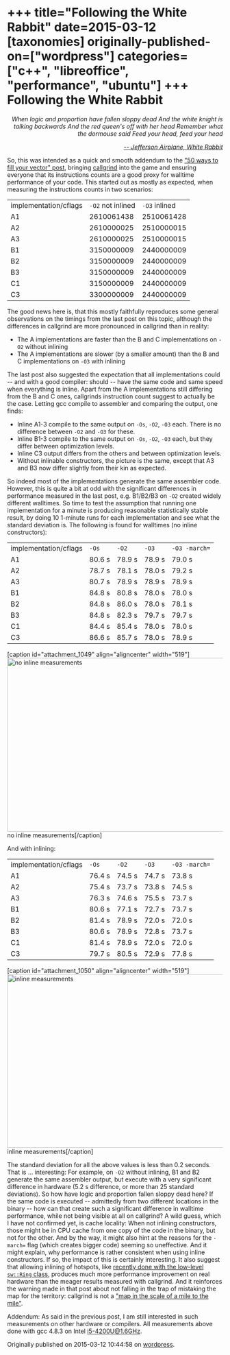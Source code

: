 +++
title="Following the White Rabbit"
date=2015-03-12
[taxonomies]
originally-published-on=["wordpress"]
categories=["c++", "libreoffice", "performance", "ubuntu"]
+++
Following the White Rabbit
==========================

<p style="text-align:right;"><em>When logic and proportion have fallen sloppy dead
And the white knight is talking backwards
And the red queen's off with her head
Remember what the dormouse said
Feed your head, feed your head</em></p>
<p style="text-align:right;"><em><a href="https://www.youtube.com/watch?v=WANNqr-vcx0">-- Jefferson Airplane, White Rabbit</a></em></p>
So, this was intended as a quick and smooth addendum to the <a href="https://skyfromme.wordpress.com/2015/03/02/50-ways-to-fill-your-vector/">"50 ways to fill your vector" post</a>, bringing <a href="http://valgrind.org/docs/manual/cl-manual.html">callgrind</a> into the game and ensuring everyone that its instructions counts are a good proxy for walltime performance of your code. This started out as mostly as expected, when measuring the instructions counts in two scenarios:
<table>
<tbody>
<tr>
<td>implementation/cflags</td>
<td><code>-O2</code> not inlined</td>
<td><code>-O3</code> inlined</td>
</tr>
<tr>
<td>A1</td>
<td>2610061438</td>
<td>2510061428</td>
</tr>
<tr>
<td>A2</td>
<td>2610000025</td>
<td>2510000015</td>
</tr>
<tr>
<td>A3</td>
<td>2610000025</td>
<td>2510000015</td>
</tr>
<tr>
<td>B1</td>
<td>3150000009</td>
<td>2440000009</td>
</tr>
<tr>
<td>B2</td>
<td>3150000009</td>
<td>2440000009</td>
</tr>
<tr>
<td>B3</td>
<td>3150000009</td>
<td>2440000009</td>
</tr>
<tr>
<td>C1</td>
<td>3150000009</td>
<td>2440000009</td>
</tr>
<tr>
<td>C3</td>
<td>3300000009</td>
<td>2440000009</td>
</tr>
</tbody>
</table>
The good news here is, that this mostly faithfully reproduces some general observations on the timings from the last post on this topic, although the differences in callgrind are more pronounced in callgrind than in reality:
<ul>
	<li>The A implementations are faster than the B and C implementations on <code>-O2</code> without inlining</li>
	<li>The A implementations are slower (by a smaller amount) than the B and C implementations on <code>-O3</code> with inlining</li>
</ul>
The last post also suggested the expectation that all implementations could -- and with a good compiler: should -- have the same code and same speed when everything is inline. Apart from the A implementations still differing from the B and C ones, callgrinds instruction count suggest to actually be the case. Letting gcc compile to assembler and comparing the output, one finds:
<ul>
	<li>Inline A1-3 compile to the same output on <code>-Os</code>, <code>-O2</code>, <code>-O3</code> each. There is no difference between <code>-O2</code> and <code>-O3</code> for these.</li>
	<li>Inline B1-3 compile to the same output on <code>-Os</code>, <code>-O2</code>, <code>-O3</code> each, but they differ between optimization levels.</li>
	<li>Inline C3 output differs from the others and between optimization levels.</li>
	<li>Without inlinable constructors, the picture is the same, except that A3 and B3 now differ slightly from their kin as expected.</li>
</ul>
So indeed most of the implementations generate the same assembler code. However, this is quite a bit at odd with the significant differences in performance measured in the last post, e.g. B1/B2/B3 on <code>-O2</code> created widely different walltimes. So time to test the assumption that running one implementation for a minute is producing reasonable statistically stable result, by doing 10 1-minute runs for each implementation and see what the standard deviation is. The following is found for walltimes (no inline constructors):
<table>
<tbody>
<tr>
<td>implementation/cflags</td>
<td><code>-Os</code></td>
<td><code>-O2</code></td>
<td><code>-O3</code></td>
<td><code>-O3 -march=</code></td>
</tr>
<tr>
<td>A1</td>
<td>80.6 s</td>
<td>78.9 s</td>
<td>78.9 s</td>
<td>79.0 s</td>
</tr>
<tr>
<td>A2</td>
<td>78.7 s</td>
<td>78.1 s</td>
<td>78.0 s</td>
<td>79.2 s</td>
</tr>
<tr>
<td>A3</td>
<td>80.7 s</td>
<td>78.9 s</td>
<td>78.9 s</td>
<td>78.9 s</td>
</tr>
<tr>
<td>B1</td>
<td>84.8 s</td>
<td>80.8 s</td>
<td>78.0 s</td>
<td>78.0 s</td>
</tr>
<tr>
<td>B2</td>
<td>84.8 s</td>
<td>86.0 s</td>
<td>78.0 s</td>
<td>78.1 s</td>
</tr>
<tr>
<td>B3</td>
<td>84.8 s</td>
<td>82.3 s</td>
<td>79.7 s</td>
<td>79.7 s</td>
</tr>
<tr>
<td>C1</td>
<td>84.4 s</td>
<td>85.4 s</td>
<td>78.0 s</td>
<td>78.0 s</td>
</tr>
<tr>
<td>C3</td>
<td>86.6 s</td>
<td>85.7 s</td>
<td>78.0 s</td>
<td>78.9 s</td>
</tr>
</tbody>
</table>
[caption id="attachment_1049" align="aligncenter" width="519"]<a href="https://skyfromme.files.wordpress.com/2015/03/noinline1.png"><img class="size-large wp-image-1049" src="https://skyfromme.files.wordpress.com/2015/03/noinline1.png?w=519" alt="no inline measurements" width="519" height="405" /></a> no inline measurements[/caption]

And with inlining:
<table>
<tbody>
<tr>
<td>implementation/cflags</td>
<td><code>-Os</code></td>
<td><code>-O2</code></td>
<td><code>-O3</code></td>
<td><code>-O3 -march=</code></td>
</tr>
<tr>
<td>A1</td>
<td>76.4 s</td>
<td>74.5 s</td>
<td>74.7 s</td>
<td>73.8 s</td>
</tr>
<tr>
<td>A2</td>
<td>75.4 s</td>
<td>73.7 s</td>
<td>73.8 s</td>
<td>74.5 s</td>
</tr>
<tr>
<td>A3</td>
<td>76.3 s</td>
<td>74.6 s</td>
<td>75.5 s</td>
<td>73.7 s</td>
</tr>
<tr>
<td>B1</td>
<td>80.6 s</td>
<td>77.1 s</td>
<td>72.7 s</td>
<td>73.7 s</td>
</tr>
<tr>
<td>B2</td>
<td>81.4 s</td>
<td>78.9 s</td>
<td>72.0 s</td>
<td>72.0 s</td>
</tr>
<tr>
<td>B3</td>
<td>80.6 s</td>
<td>78.9 s</td>
<td>72.8 s</td>
<td>73.7 s</td>
</tr>
<tr>
<td>C1</td>
<td>81.4 s</td>
<td>78.9 s</td>
<td>72.0 s</td>
<td>72.0 s</td>
</tr>
<tr>
<td>C3</td>
<td>79.7 s</td>
<td>80.5 s</td>
<td>72.9 s</td>
<td>77.8 s</td>
</tr>
</tbody>
</table>
[caption id="attachment_1050" align="aligncenter" width="519"]<a href="https://skyfromme.files.wordpress.com/2015/03/inline1.png"><img class="size-large wp-image-1050" src="https://skyfromme.files.wordpress.com/2015/03/inline1.png?w=519" alt="inline measurements" width="519" height="405" /></a> inline measurements[/caption]

The standard deviation for all the above values is less than 0.2 seconds. That is ... interesting: For example, on <code>-O2</code> without inlining, B1 and B2 generate the same assembler output, but execute with a very significant difference in hardware (5.2 s difference, or more than 25 standard deviations). So how have logic and proportion fallen sloppy dead here? If the same code is executed -- admittedly from two different locations in the binary -- how can that create such a significant difference in walltime performance, while not being visible at all on callgrind? A wild guess, which I have not confirmed yet, is cache locality: When not inlining constructors, those might be in CPU cache from one copy of the code in the binary, but not for the other. And by the way, it might also hint at the reasons for the <code>-march=</code> flag (which creates bigger code) seeming so uneffective. And it might explain, why performance is rather consistent when using inline constructors. If so, the impact of this is certainly interesting. It also suggest that allowing inlining of hotspots, like <a href="https://skyfromme.wordpress.com/2015/01/15/swnodeindex-ludicious-speed/">recently done with the low-level <code>sw::Ring</code> class</a>, produces much more performance improvement on real hardware than the meager results measured with callgrind. And it reinforces the warning made in that post about not falling in the trap of mistaking the map for the territory: callgrind is not a <a href="https://en.wikipedia.org/wiki/Map%E2%80%93territory_relation">"map in the scale of a mile to the mile"</a>.

Addendum: As said in the previous post, I am still interested in such measurements on other hardware or compilers. All measurements above done with gcc 4.8.3 on Intel i5-4200U@1.6GHz.

Originally published on 2015-03-12 10:44:58 on [wordpress](https://skyfromme.wordpress.com/2015/03/12/following-the-white-rabbit/).
